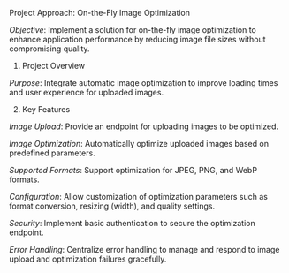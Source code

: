Project Approach: On-the-Fly Image Optimization

_Objective_: Implement a solution for on-the-fly image optimization to enhance application performance by reducing image file sizes without compromising quality.

1. Project Overview

_Purpose_: Integrate automatic image optimization to improve loading times and user experience for uploaded images.

2. Key Features

_Image Upload_: Provide an endpoint for uploading images to be optimized.

_Image Optimization_: Automatically optimize uploaded images based on predefined parameters.

_Supported Formats_: Support optimization for JPEG, PNG, and WebP formats.

_Configuration_: Allow customization of optimization parameters such as format conversion, resizing (width), and quality settings.

_Security_: Implement basic authentication to secure the optimization endpoint.

_Error Handling_: Centralize error handling to manage and respond to image upload and optimization failures gracefully.
